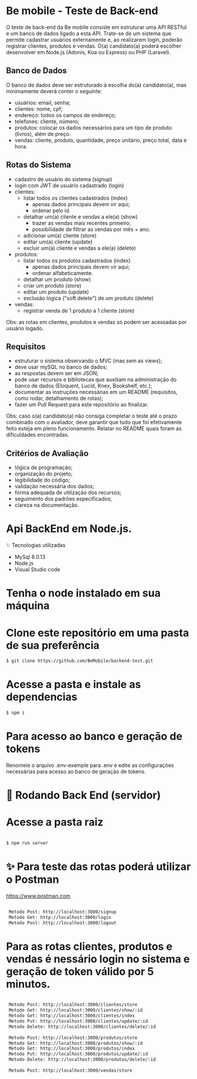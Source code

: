 # Be mobile - Teste de Back-end
O teste de back-end da Be mobile consiste em estruturar uma API RESTful e um banco de dados ligado a esta API. Trate-se de um sistema que permite cadastrar usuários externamente e, ao realizarem login, poderão registrar clientes, produtos e vendas. O(a) candidato(a) poderá escolher desenvolver em Node.js (Adonis, Koa ou Express) ou PHP (Laravel).

## Banco de Dados
O banco de dados deve ser estruturado à escolha do(a) candidato(a), mas minimamente deverá conter o seguinte:
- usuários: email, senha;
- clientes: nome, cpf;
- endereço: todos os campos de endereço;
- telefones: cliente, número;
- produtos: colocar os dados necessários para um tipo de produto (livros), além de preço.
- vendas: cliente, produto, quantidade, preço unitário, preço total, data e hora.

## Rotas do Sistema
- cadastro de usuário do sistema (signup)
- login com JWT de usuário cadastrado (login)
- clientes:
    - listar todos os clientes cadastrados (index)
        - apenas dados principais devem vir aqui;
        - ordenar pelo id.
    - detalhar um(a) cliente e vendas a ele(a) (show)
        - trazer as vendas mais recentes primeiro;
        - possibilidade de filtrar as vendas por mês + ano.
    - adicionar um(a) cliente (store)
    - editar um(a) cliente (update)
    - excluir um(a) cliente e vendas a ele(a) (delete)
- produtos:
    - listar todos os produtos cadastrados (index)
        - apenas dados principais devem vir aqui;
        - ordenar alfabeticamente.
    - detalhar um produto (show)
    - criar um produto (store)
    - editar um produto (update)
    - exclusão lógica ("soft delete") de um produto (delete)
- vendas:
    - registrar venda de 1 produto a 1 cliente (store)

Obs: as rotas em clientes, produtos e vendas só podem ser acessadas por usuário logado.

## Requisitos
- estruturar o sistema observando o MVC (mas sem as views);
- deve usar mySQL no banco de dados;
- as respostas devem ser em JSON;
- pode usar recursos e bibliotecas que auxiliam na administração do banco de dados (Eloquent, Lucid, Knex, Bookshelf, etc.);
- documentar as instruções necessárias em um README (requisitos, como rodar, detalhamento de rotas);
- fazer um Pull Request para este repositório ao finalizar.

Obs: caso o(a) candidato(a) não consiga completar o teste até o prazo combinado com o avaliador, deve garantir que tudo que foi efetivamente feito esteja em pleno funcionamento. Relatar no README quais foram as dificuldades encontradas.

## Critérios de Avaliação
- lógica de programação;
- organização do projeto;
- legibilidade do código;
- validação necessária dos dados;
- forma adequada de utilização dos recursos;
- seguimento dos padrões especificados;
- clareza na documentação.

# Api BackEnd em Node.js.
 

✨ Tecnologias utilizadas

* MySql 8.0.13
* Node.js
* Visual Studio code

# Tenha o node instalado em sua máquina

# Clone este repositório em uma pasta de sua preferência
```bash
$ git clone https://github.com/BeMobile/backend-test.git

```

# Acesse a pasta e instale as dependencias
```bash
$ npm i

```

# Para acesso ao banco e geração de tokens

Renomeie o arquivo .env-exemple para .env e edite as configurações necessárias para acesso ao banco de geração de tokens.


# 🎲 Rodando Back End (servidor)
# Acesse a pasta raiz
```bash

$ npm run server

```
# ✨ Para teste das rotas poderá utilizar o Postman 


https://www.postman.com


```bash

 Metodo Post: http://localhost:3000/signup
 Metodo Get: http://localhost:3000/login
 Metodo Post: http://localhost:3000/logout

 ```
# Para as rotas clientes, produtos e vendas é nessário login no sistema e geração de token válido por 5 minutos.

```bash

 Metodo Post: http://localhost:3000/clientes/store
 Metodo Get: http://localhost:3000/clientes/show/:id
 Metodo Get: http://localhost:3000/clientes/index
 Metodo Put: http://localhost:3000/clientes/update/:id
 Metodo Delete: http://localhost:3000/clientes/delete/:id
 
 Metodo Post: http://localhost:3000/produtos/store
 Metodo Get: http://localhost:3000/produtos/show/:id
 Metodo Get: http://localhost:3000/produtos/index
 Metodo Put: http://localhost:3000/produtos/update/:id
 Metodo Delete: http://localhost:3000/produtos/delete/:id
 
 Metodo Post: http://localhost:3000/vendas/store

 ```